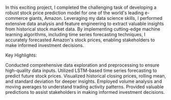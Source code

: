 In this exciting project, I completed the challenging task of developing a robust stock price prediction model for one of the world's leading e-commerce giants, Amazon. Leveraging my data science skills, I performed extensive data analysis and feature engineering to extract valuable insights from historical stock market data. By implementing cutting-edge machine learning algorithms, including time series forecasting techniques, I accurately forecasted Amazon's stock prices, enabling stakeholders to make informed investment decisions.

Key Highlights:

Conducted comprehensive data exploration and preprocessing to ensure high-quality data inputs.
Utilized LSTM-based time series forecasting to predict future stock prices.
Visualized historical closing prices, rolling mean, and standard deviation for deeper insights.
Employed volume analysis and moving averages to understand trading activity patterns.
Provided valuable predictions to assist stakeholders in making informed investment decisions.
